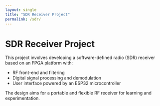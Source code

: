 ```yaml
---
layout: single
title: "SDR Receiver Project"
permalink: /sdr/
---
```


# SDR Receiver Project

This project involves developing a software-defined radio (SDR) receiver based on an FPGA platform with:

- RF front-end and filtering  
- Digital signal processing and demodulation  
- User interface powered by an ESP32 microcontroller

The design aims for a portable and flexible RF receiver for learning and experimentation.
